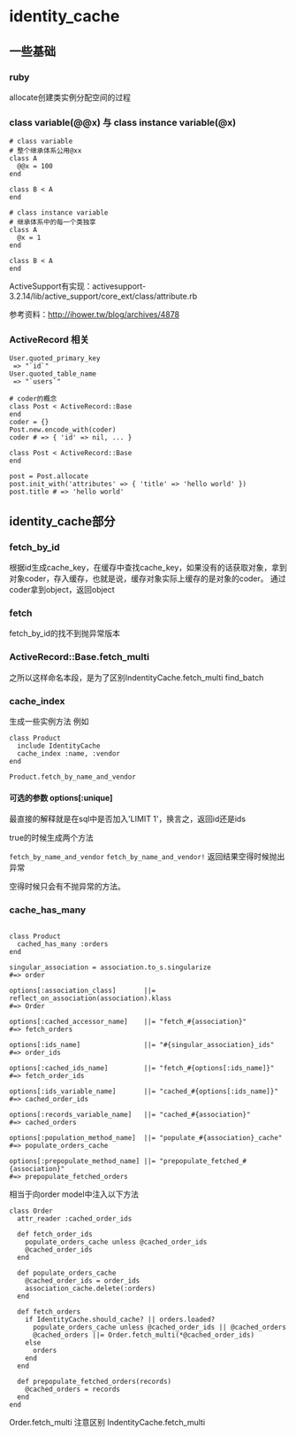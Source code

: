 
identity_cache
=======

一些基础
----
### ruby
allocate创建类实例分配空间的过程
### class variable(@@x) 与 class instance variable(@x)

```
# class variable
# 整个继承体系公用@xx
class A
  @@x = 100
end

class B < A
end

```
```
# class instance variable
# 继承体系中的每一个类独享
class A
  @x = 1
end

class B < A
end
```
ActiveSupport有实现：activesupport-3.2.14/lib/active_support/core_ext/class/attribute.rb

参考资料：http://ihower.tw/blog/archives/4878
### ActiveRecord 相关
```
User.quoted_primary_key 
 => "`id`"
User.quoted_table_name
 => "`users`"

# coder的概念
class Post < ActiveRecord::Base
end
coder = {}
Post.new.encode_with(coder)
coder # => { 'id' => nil, ... }

class Post < ActiveRecord::Base
end

post = Post.allocate
post.init_with('attributes' => { 'title' => 'hello world' })
post.title # => 'hello world'
```
identity_cache部分
--------
### fetch_by_id
根据id生成cache_key，在缓存中查找cache_key，如果没有的话获取对象，拿到对象coder，存入缓存，也就是说，缓存对象实际上缓存的是对象的coder。
通过coder拿到object，返回object
### fetch
fetch_by_id的找不到抛异常版本
### ActiveRecord::Base.fetch_multi
之所以这样命名本段，是为了区别IndentityCache.fetch_multi
find_batch
### cache_index

生成一些实例方法
例如

```
class Product
  include IdentityCache
  cache_index :name, :vendor
end

Product.fetch_by_name_and_vendor

```
#### 可选的参数 options[:unique]

最直接的解释就是在sql中是否加入'LIMIT 1'，换言之，返回id还是ids

true的时候生成两个方法

`fetch_by_name_and_vendor`
`fetch_by_name_and_vendor!` 返回结果空得时候抛出异常

空得时候只会有不抛异常的方法。

### cache_has_many

```

class Product
  cached_has_many :orders
end

singular_association = association.to_s.singularize 
#=> order

options[:association_class]       ||= reflect_on_association(association).klass
#=> Order

options[:cached_accessor_name]    ||= "fetch_#{association}"
#=> fetch_orders

options[:ids_name]                ||= "#{singular_association}_ids"
#=> order_ids

options[:cached_ids_name]         ||= "fetch_#{options[:ids_name]}"
#=> fetch_order_ids

options[:ids_variable_name]       ||= "cached_#{options[:ids_name]}"
#=> cached_order_ids

options[:records_variable_name]   ||= "cached_#{association}"
#=> cached_orders

options[:population_method_name]  ||= "populate_#{association}_cache"
#=> populate_orders_cache

options[:prepopulate_method_name] ||= "prepopulate_fetched_#{association}"
#=> prepopulate_fetched_orders
```
相当于向order model中注入以下方法

```
class Order
  attr_reader :cached_order_ids

  def fetch_order_ids
    populate_orders_cache unless @cached_order_ids
    @cached_order_ids
  end

  def populate_orders_cache
    @cached_order_ids = order_ids
    association_cache.delete(:orders)
  end

  def fetch_orders
    if IdentityCache.should_cache? || orders.loaded?
      populate_orders_cache unless @cached_order_ids || @cached_orders
      @cached_orders ||= Order.fetch_multi(*@cached_order_ids)
    else
      orders
    end
  end

  def prepopulate_fetched_orders(records)
    @cached_orders = records
  end
end
```
Order.fetch_multi 注意区别 IndentityCache.fetch_multi

